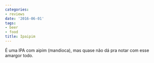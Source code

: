 ```yaml
---
categories:
- reviews
date: '2016-06-01'
tags:
- beer
- food
title: Ipaipim
---
```


É uma IPA com aipim (mandioca), mas quase não dá pra notar com esse amargor todo.